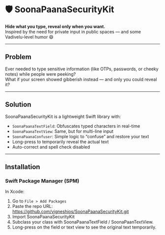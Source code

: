 # 🛡️ SoonaPaanaSecurityKit

**Hide what you type, reveal only when you want.**  
Inspired by the need for private input in public spaces — and some Vadivelu-level humor 😄

---

## Problem

Ever needed to type sensitive information (like OTPs, passwords, or cheeky notes) while people were peeking?  
What if your screen showed gibberish instead — and only you could reveal it?

---

##  Solution

SoonaPaanaSecurityKit is a lightweight Swift library with:

-  `SoonaPaanaTextField`: Obfuscates typed characters in real-time
-  `SoonaPaanaTextView`: Same, but for multi-line input
-  `SoonaPaanaConfuser`: Simple logic to “confuse” and restore your text
-  Long-press to temporarily reveal the actual text
-  Auto-correct and spell check disabled

---

##  Installation
### Swift Package Manager (SPM)

In Xcode:
1. Go to `File > Add Packages`
2. Paste the repo URL: https://github.com/vigneshios/SoonaPaanaSecurityKit.git
3. Import SoonaPaanaSecurityKit
4. Subclass your class with SoonaPaanaTextField / SoonaPaanTextView.
5. Long-press on the field or text view to see the original text temporarily.

